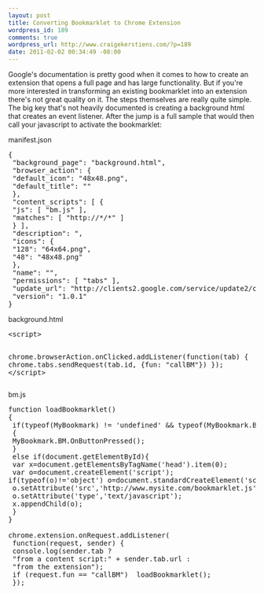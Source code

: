 ```yaml
--- 
layout: post
title: Converting Bookmarklet to Chrome Extension
wordpress_id: 189
comments: true
wordpress_url: http://www.craigekerstiens.com/?p=189
date: 2011-02-02 00:34:49 -08:00
---
```

Google's documentation is pretty good when it comes to how to create an extension that opens a full page and has large functionality. But if you're more interested in transforming an existing bookmarklet into an extension there's not great quality on it. The steps themselves are really quite simple. The big key that's not heavily documented is creating a background html that creates an event listener. After the jump is a full sample that would then call your javascript to activate the bookmarklet:

<!--more-->manifest.json
<pre>{
 "background_page": "background.html",
 "browser_action": {
 "default_icon": "48x48.png",
 "default_title": ""
 },
 "content_scripts": [ {
 "js": [ "bm.js" ],
 "matches": [ "http://*/*" ]
 } ],
 "description": ",
 "icons": {
 "128": "64x64.png",
 "48": "48x48.png"
 },
 "name": "",
 "permissions": [ "tabs" ],
 "update_url": "http://clients2.google.com/service/update2/crx",
 "version": "1.0.1"
}</pre>
background.html
<pre><script type="text/javascript"><!--mce:0--></script>&lt;script&gt;
chrome.browserAction.onClicked.addListener(function(tab) {
chrome.tabs.sendRequest(tab.id, {fun: "callBM"})
});
&lt;/script&gt;</pre>
bm.js
<pre>function loadBookmarklet()
{
 if(typeof(MyBookmark) != 'undefined' &amp;&amp; typeof(MyBookmark.BM) != 'undefined')
 {
 MyBookmark.BM.OnButtonPressed();
 }
 else if(document.getElementById){
 var x=document.getElementsByTagName('head').item(0);
 var o=document.createElement('script');
if(typeof(o)!='object') o=document.standardCreateElement('script');
 o.setAttribute('src','http://www.mysite.com/bookmarklet.js');
 o.setAttribute('type','text/javascript');
 x.appendChild(o);
 }
} 

chrome.extension.onRequest.addListener(
 function(request, sender) {
 console.log(sender.tab ?
 "from a content script:" + sender.tab.url :
 "from the extension");
 if (request.fun == "callBM")  loadBookmarklet();
 });</pre>
